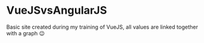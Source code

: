 # VueJSvsAngularJS
Basic site created during my training of VueJS, all values are linked together with a graph 😉
